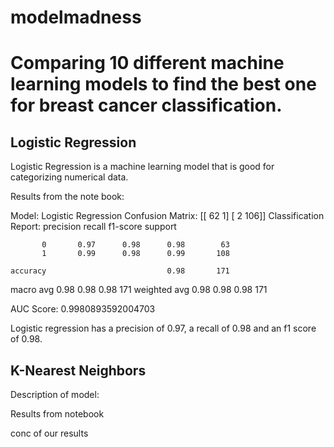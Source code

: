 # modelmadness

# Comparing 10 different machine learning models to find the best one for breast cancer classification.

## Logistic Regression 

Logistic Regression is a machine learning model that is good for categorizing numerical data.

Results from the note book:

Model: Logistic Regression
Confusion Matrix:
[[ 62   1]
 [  2 106]]
Classification Report:
              precision    recall  f1-score   support

           0       0.97      0.98      0.98        63
           1       0.99      0.98      0.99       108

    accuracy                           0.98       171
   macro avg       0.98      0.98      0.98       171
weighted avg       0.98      0.98      0.98       171

AUC Score: 0.9980893592004703

Logistic regression has a precision of 0.97, a recall of 0.98 and an f1 score of 0.98.

## K-Nearest Neighbors

Description of model:

Results from notebook

conc of our results
